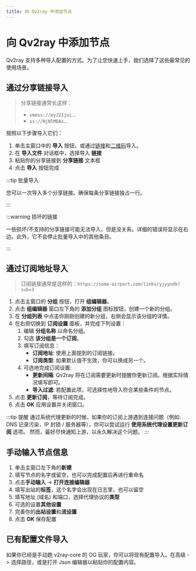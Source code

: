 ```yaml
---
title: 向 Qv2ray 中添加节点
---
```


# 向 Qv2ray 中添加节点

Qv2ray 支持多种导入配置的方式。为了让您快速上手，我们选择了这些最常见的使用场景。

## 通过分享链接导入

> 分享链接通常长这样：
>
> - `vmess://eyJ2Ijoi`...
> - `ss://NjNlMDAx`...

按照以下步骤导入它们：

1. 单击主窗口中的 **导入** 按钮，或通过[链接](qv2ray://open/import/link)和[二维码](qv2ray://open/import/qr)导入。
2. 在 **导入文件** 对话框中，选择导入 **链接**
3. 粘贴你的分享链接到 **分享链接** 文本框
4. 点击 **导入** 按钮完成

:::tip 批量导入

您可以一次导入多个分享链接。确保每条分享链接独占一行。

:::

:::warning 损坏的链接

一些损坏/不支持的分享链接可能无法导入，但是没关系。详细的错误将显示在右边。此外，它不会停止批量导入中的其他条目。

:::

## 通过订阅地址导入

> 订阅链接通常是这样的：`https://some-airport.com/links/yjyyodk?sub=3`

1. 点击主窗口的 **分组** 按钮，打开 **组编辑器**。
2. 点击 **组编辑器** 窗口左下角的 **添加分组** 图标按钮，创建一个新的分组。
3. 在 **分组列表** 中点击你刚刚创建的新分组，右侧会显示该分组的详情。
4. 在右侧切换到 **订阅设置** 面板，并完成下列设置：
   1. 编辑 **分组名称** 以命名分组。
   2. 勾选 **该分组是一个订阅**。
   3. 填写订阅信息：
      - **订阅地址**: 使用上面提到的订阅链接。
      - **订阅类型**: 如果默认值不生效，你可以换成另一个。
   4. 可选地完成订阅设置:
      - **更新间隔**: Qv2ray 将在订阅需要更新时提醒你更新订阅。根据实际情况填写即可。
      - **导入过滤**: 若配置此项，可选择性地导入符合某些条件的节点。
5. 点击 **更新订阅**，等待订阅完成。
6. 点击 **OK** 应用设置并关闭窗口。

:::tip 提醒
通过系统代理更新的时候，如果你的订阅上游遇到连接问题（例如: DNS 记录污染，IP 封锁 / 服务器等），你可以尝试运行 **使用系统代理设置更新订阅** 选项。 然而，最好尽快通知上游，以永久解决这个问题。
:::

## 手动输入节点信息

1. 单击主窗口左下角的**新建**
2. 填写节点的名字或留空，也可以完成配置后再进行重命名
3. 点击**手动输入** -> **打开连接编辑器**
4. 填写出站的**标签**，这个名字会出现在日志里，也可以留空
5. 填写地址 (域名) 和端口，选择代理协议的**类型**
6. 可选的设置**其他设置**
7. 完善你的**出站设置**和**流设置**
8. 点击 **OK** 保存配置

## 已有配置文件导入

如果你已经是手动跑 v2ray-core 的 OG 玩家，你可以将现有配置导入。在高级 -> 选择路径，或是打开 Json 编辑器以粘贴你的配置内容。
